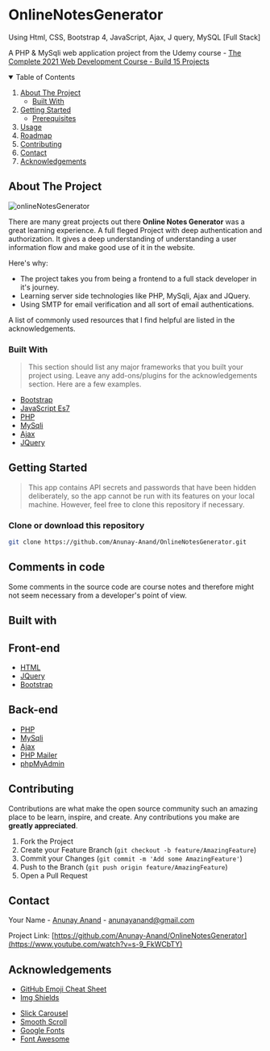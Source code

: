 # OnlineNotesGenerator
Using Html, CSS, Bootstrap 4, JavaScript, Ajax, J query, MySQL [Full Stack]

A PHP & MySqli web application project from the Udemy course - <a href="https://www.udemy.com/course/complete-web-development-course/">The Complete 2021 Web Development Course - Build 15 Projects</a>


<!-- TABLE OF CONTENTS -->
<details open="open">
  <summary>Table of Contents</summary>
  <ol>
    <li>
      <a href="#about-the-project">About The Project</a>
      <ul>
        <li><a href="#built-with">Built With</a></li>
      </ul>
    </li>
    <li>
      <a href="#getting-started">Getting Started</a>
      <ul>
        <li><a href="#prerequisites">Prerequisites</a></li>
      </ul>
    </li>
    <li><a href="#usage">Usage</a></li>
    <li><a href="#roadmap">Roadmap</a></li>
    <li><a href="#contributing">Contributing</a></li>
    <li><a href="#contact">Contact</a></li>
    <li><a href="#acknowledgements">Acknowledgements</a></li>
  </ol>
</details>



<!-- ABOUT THE PROJECT -->
## About The Project

![onlineNotesGenerator](https://user-images.githubusercontent.com/55958223/127439578-f759223b-9942-4225-8393-64b13f9d3669.png)

There are many great projects out there <strong>Online Notes Generator</strong> was a great learning experience. A full fleged Project with deep authentication and authorization. It gives a deep understanding of understanding a user information flow and make good use of it in the website.

Here's why:
* The project takes you from being a frontend to a full stack developer in it's journey.
* Learning server side technologies like PHP, MySqli, Ajax and JQuery.
* Using SMTP for email verification and all sort of email authentications.

A list of commonly used resources that I find helpful are listed in the acknowledgements.

### Built With

> This section should list any major frameworks that you built your project using. Leave any add-ons/plugins for the acknowledgements section. Here are a few examples.
* [Bootstrap](https://getbootstrap.com)
* [JavaScript Es7](https://www.javascript.com/)
* [PHP](https://www.php.net/)
* [MySqli](https://www.php.net/manual/en/book.mysqli.php)
* [Ajax](https://www.w3schools.com/xml/ajax_intro.asp)
* [JQuery](https://jquery.com/)


<!-- GETTING STARTED -->
## Getting Started

> This app contains API secrets and passwords that have been hidden deliberately, so the app cannot be run with its features on your local machine. However, feel free to clone this repository if necessary.

### Clone or download this repository

  ```sh
  git clone https://github.com/Anunay-Anand/OnlineNotesGenerator.git
  ```
<!-- USAGE EXAMPLES -->

## Comments in code
Some comments in the source code are course notes and therefore might not seem necessary from a developer's point of view.


<!-- Built With -->
## Built with

## Front-end
* [HTML](https://html.com/)
* [JQuery](https://jquery.com/)
* [Bootstrap](https://getbootstrap.com)

## Back-end
* [PHP](https://www.php.net/)
* [MySqli](https://www.php.net/manual/en/book.mysqli.php)
* [Ajax](https://www.w3schools.com/xml/ajax_intro.asp)
* [PHP Mailer](https://github.com/PHPMailer/PHPMailer)
* [phpMyAdmin](https://www.phpmyadmin.net/)


<!-- CONTRIBUTING -->
## Contributing

Contributions are what make the open source community such an amazing place to be learn, inspire, and create. Any contributions you make are **greatly appreciated**.

1. Fork the Project
2. Create your Feature Branch (`git checkout -b feature/AmazingFeature`)
3. Commit your Changes (`git commit -m 'Add some AmazingFeature'`)
4. Push to the Branch (`git push origin feature/AmazingFeature`)
5. Open a Pull Request



<!-- LICENSE -->
<!-- ## License -->

<!-- Distributed under the MIT License. See `LICENSE` for more information. -->

<!-- CONTACT -->
## Contact

Your Name - [Anunay Anand](https://www.linkedin.com/in/anunay-anand/) - anunayanand@gmail.com

Project Link: [https://github.com/Anunay-Anand/OnlineNotesGenerator](https://www.youtube.com/watch?v=s-9_FkWCbTY)



<!-- ACKNOWLEDGEMENTS -->
## Acknowledgements
* [GitHub Emoji Cheat Sheet](https://www.webpagefx.com/tools/emoji-cheat-sheet)
* [Img Shields](https://shields.io)
<!-- * [Choose an Open Source License](https://choosealicense.com)
* [Animate.css](https://daneden.github.io/animate.css)
* [Loaders.css](https://connoratherton.com/loaders) -->
* [Slick Carousel](https://kenwheeler.github.io/slick)
* [Smooth Scroll](https://github.com/cferdinandi/smooth-scroll)
* [Google Fonts](https://fonts.google.com/)
* [Font Awesome](https://fontawesome.com)
